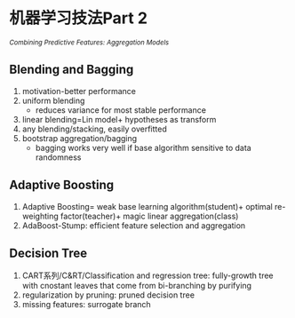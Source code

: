 # 机器学习技法Part 2   

<sub>*Combining Predictive Features: Aggregation Models*</sub>   

## Blending and Bagging
1. motivation-better performance
2. uniform blending
   * reduces variance for most stable performance
3. linear blending=Lin model+ hypotheses as transform
4. any blending/stacking, easily overfitted
5. bootstrap aggregation/bagging
   * bagging works very well if base algorithm sensitive to data randomness
## Adaptive Boosting
1. Adaptive Boosting= weak base learning algorithm(student)+ optimal re-weighting factor(teacher)+ magic linear aggregation(class)
2. AdaBoost-Stump: efficient feature selection and aggregation
## Decision Tree
1. CART系列/C&RT/Classification and regression tree: fully-growth tree with cnostant leaves that come from bi-branching by purifying 
2. regularization by pruning: pruned decision tree
3. missing features: surrogate branch